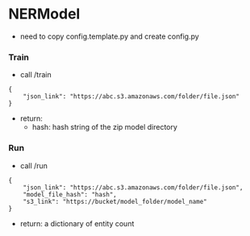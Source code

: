 # NERModel
- need to copy config.template.py and create config.py

### Train
- call /train
```
{
    "json_link": "https://abc.s3.amazonaws.com/folder/file.json"
}
```
- return:
  - hash: hash string of the zip model directory
  
### Run
- call /run
```
{
    "json_link": "https://abc.s3.amazonaws.com/folder/file.json",
    "model_file_hash": "hash",
    "s3_link": "https://bucket/model_folder/model_name"
}
```
- return: a dictionary of entity count

